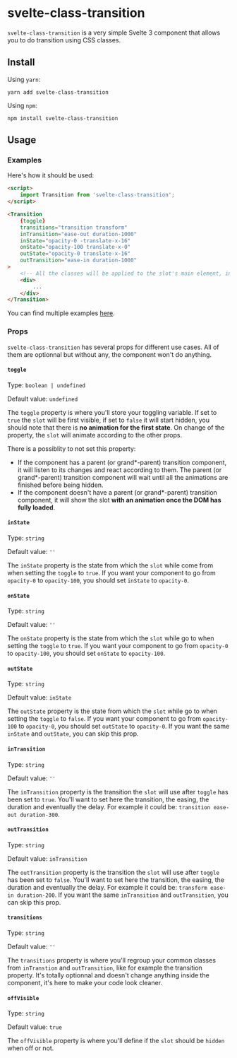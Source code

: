 # svelte-class-transition

`svelte-class-transition` is a very simple Svelte 3 component that allows you to do transition using CSS classes.

## Install

Using `yarn`:

```
yarn add svelte-class-transition
```

Using `npm`:

```
npm install svelte-class-transition
```

## Usage

### Examples

Here's how it should be used:

```html
<script>
    import Transition from 'svelte-class-transition';
</script>

<Transition
    {toggle}
    transitions="transition transform"
    inTransition="ease-out duration-1000"
    inState="opacity-0 -translate-x-16"
    onState="opacity-100 translate-x-0"
    outState="opacity-0 translate-x-16"
    outTransition="ease-in duration-1000"
>
    <!-- All the classes will be applied to the slot's main element, in this case, the div below -->
    <div>
        ...
    </div>
</Transition>
```

You can find multiple examples [here](https://svelte-class-transition-examples.now.sh/).

### Props

`svelte-class-transition` has several props for different use cases. All of them are optionnal but without any, the component won't do anything.

#### `toggle`

Type: `boolean | undefined`

Default value: `undefined`

The `toggle` property is where you'll store your toggling variable. If set to `true` the `slot` will be first visible, if set to `false` it will start hidden, you should note that there is **no animation for the first state**. On change of the property, the `slot` will animate according to the other props.

There is a possiblity to not set this property:

- If the component has a parent (or grand*-parent) transition component, it will listen to its changes and react according to them. The parent (or grand*-parent) transition component will wait until all the animations are finished before being hidden.
- If the component doesn't have a parent (or grand*-parent) transition component, it will show the slot **with an animation once the DOM has fully loaded**.

#### `inState`

Type: `string`

Default value: `''`

The `inState` property is the state from which the `slot` while come from when setting the `toggle` to `true`. If you want your component to go from `opacity-0` to `opacity-100`, you should set `inState` to `opacity-0`.

#### `onState`

Type: `string`

Default value: `''`

The `onState` property is the state from which the `slot` while go to when setting the `toggle` to `true`. If you want your component to go from `opacity-0` to `opacity-100`, you should set `onState` to `opacity-100`.

#### `outState`

Type: `string`

Default value: `inState`

The `outState` property is the state from which the `slot` while go to when setting the `toggle` to `false`. If you want your component to go from `opacity-100` to `opacity-0`, you should set `outState` to `opacity-0`. If you want the same `inState` and `outState`, you can skip this prop.

#### `inTransition`

Type: `string`

Default value: `''`

The `inTransition` property is the transition the `slot` will use after `toggle` has been set to `true`. You'll want to set here the transition, the easing, the duration and eventually the delay. For example it could be: `transition ease-out duration-300`.

#### `outTransition`

Type: `string`

Default value: `inTransition`

The `outTransition` property is the transition the `slot` will use after `toggle` has been set to `false`. You'll want to set here the transition, the easing, the duration and eventually the delay. For example it could be: `transform ease-in duration-200`. If you want the same `inTransition` and `outTransition`, you can skip this prop.

#### `transitions`

Type: `string`

Default value: `''`

The `transitions` property is where you'll regroup your common classes from `inTranstion` and `outTransition`, like for example the transition property. It's totally optionnal and doesn't change anything inside the component, it's here to make your code look cleaner.

#### `offVisible`

Type: `string`

Default value: `true`

The `offVisible` property is where you'll define if the `slot` should be `hidden` when off or not.
